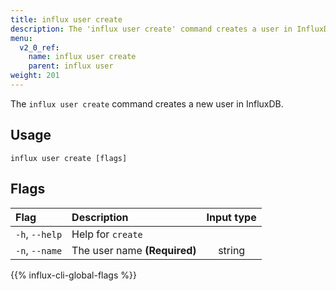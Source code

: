 ```yaml
---
title: influx user create
description: The 'influx user create' command creates a user in InfluxDB.
menu:
  v2_0_ref:
    name: influx user create
    parent: influx user
weight: 201
---
```


The `influx user create` command creates a new user in InfluxDB.

## Usage
```
influx user create [flags]
```

## Flags
| Flag           | Description                  | Input type  |
|:----           |:-----------                  |:----------: |
| `-h`, `--help` | Help for `create`            |             |
| `-n`, `--name` | The user name **(Required)** | string      |

{{% influx-cli-global-flags %}}
